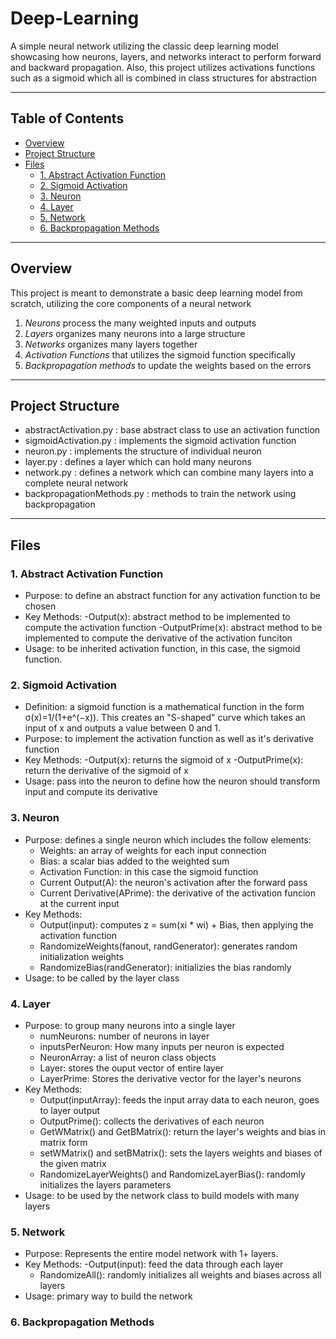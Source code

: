 # Deep-Learning
A simple neural network utilizing the classic deep learning model showcasing how neurons, layers, and networks interact to perform forward and backward propagation. Also, this project utilizes activations functions such as a sigmoid which all is combined in class structures for abstraction

---

## Table of Contents
- [Overview](#overview)
- [Project Structure](#project-structure)
- [Files](#Files)
  - [1. Abstract Activation Function](#1-abstract-activation-function)
  - [2. Sigmoid Activation](#2-sigmoid-activation)
  - [3. Neuron](#3-neuron)
  - [4. Layer](#4-layer)
  - [5. Network](#5-network)
  - [6. Backpropagation Methods](#6backpropagation-methods)

---

## Overview
This project is meant to demonstrate a basic deep learning model from scratch, utilizing the core components of a neural network
1. *Neurons* process the many weighted inputs and outputs
2. *Layers* organizes many neurons into a large structure
3. *Networks* organizes many layers together
4. *Activation Functions* that utilizes the sigmoid function specifically
5. *Backpropagation methods* to update the weights based on the errors

---

## Project Structure
- abstractActivation.py : base abstract class to use an activation function
- sigmoidActivation.py : implements the sigmoid activation function
- neuron.py : implements the structure of individual neuron
- layer.py : defines a layer which can hold many neurons
- network.py : defines a network which can combine many layers into a complete neural network
- backpropagationMethods.py : methods to train the network using backpropagation

---

## Files
### 1. Abstract Activation Function
- Purpose: to define an abstract function for any activation function to be chosen
- Key Methods:
  -Output(x): abstract method to be implemented to compute the activation function
  -OutputPrime(x): abstract method to be implemented to compute the derivative of the activation funciton
- Usage: to be inherited activation function, in this case, the sigmoid function. 
### 2. Sigmoid Activation
- Definition: a sigmoid function is a mathematical function in the form σ(x)=1/(1+e^(−x)​). This creates an "S-shaped" curve which takes an input of x and outputs a value between 0 and 1.
- Purpose: to implement the activation function as well as it's derivative function
- Key Methods:
  -Output(x): returns the sigmoid of x
  -OutputPrime(x): return the derivative of the sigmoid of x
- Usage: pass into the neuron to define how the neuron should transform input and compute its derivative
### 3. Neuron
- Purpose: defines a single neuron which includes the follow elements:
  - Weights: an array of weights for each input connection
  - Bias: a scalar bias added to the weighted sum
  - Activation Function: in this case the sigmoid function
  - Current Output(A): the neuron's activation after the forward pass
  - Current Derivative(APrime): the derivative of the activation funcion at the current input
- Key Methods:
  - Output(input): computes z = sum(xi * wi) + Bias, then applying the activation function
  - RandomizeWeights(fanout, randGenerator): generates random initialization weights
  - RandomizeBias(randGenerator): initializies the bias randomly
- Usage: to be called by the layer class
### 4. Layer
- Purpose: to group many neurons into a single layer
  - numNeurons: number of neurons in layer
  - inputsPerNeuron: How many inputs per neuron is expected
  - NeuronArray: a list of neuron class objects
  - Layer: stores the ouput vector of entire layer
  - LayerPrime: Stores the derivative vector for the layer's neurons
- Key Methods:
  - Output(inputArray): feeds the input array data to each neuron, goes to layer output
  - OutputPrime(): collects the derivatives of each neuron
  - GetWMatrix() and GetBMatrix(): return the layer's weights and bias in matrix form
  - setWMatrix() and setBMatrix(): sets the layers weights and biases of the given matrix
  - RandomizeLayerWeights() and RandomizeLayerBias(): randomly initializes the layers parameters
- Usage: to be used by the network class to build models with many layers
### 5. Network
- Purpose: Represents the entire model network with 1+ layers. 
- Key Methods:
  -Output(input): feed the data through each layer
  - RandomizeAll(): randomly initializes all weights and biases across all layers
- Usage: primary way to build the network
### 6. Backpropagation Methods




